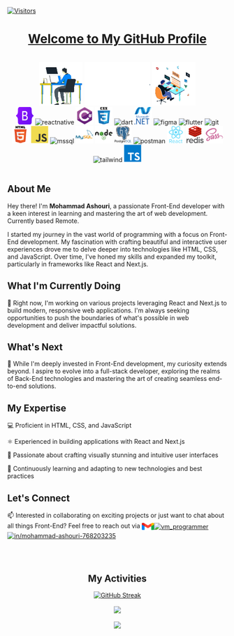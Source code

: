 [![Visitors](https://api.visitorbadge.io/api/combined?path=MoAshouri%2FMoAshouri&labelColor=%235d6b7a&countColor=%23018287&labelStyle=upper)](https://visitorbadge.io/status?path=MoAshouri%2FMoAshouri)


<div align="center">
  <h1><a href="https://github.com/MoAshouri">Welcome to My GitHub Profile</a></h1><br>
  <img src="./assets/men_left.gif" alt="Alt Text" width="100" height="100">
  <img src="./assets/hello2.gif" alt="Alt Text" width="150" height="100">
  <img src="./assets/men_skill.gif" alt="Alt Text" width="100" height="100"><br>
  <img
    src="./assets/bootstrap.svg"
    alt="bootstrap"
    width="40"
    height="40"
/>
<img src="https://reactnative.dev/img/header_logo.svg" alt="reactnative" width="40" height="40" />
<img
    src="https://raw.githubusercontent.com/devicons/devicon/master/icons/csharp/csharp-original.svg"
    alt="csharp"
    width="40"
    height="40"
/>
<img
    src="https://raw.githubusercontent.com/devicons/devicon/master/icons/css3/css3-original-wordmark.svg"
    alt="css3"
    width="40"
    height="40"
/>
<img src="https://www.vectorlogo.zone/logos/dartlang/dartlang-icon.svg" alt="dart" width="40" height="40" />
<img
    src="./assets/dotnet.svg"
    alt="dotnet"
    width="40"
    height="40"
/>
<img src="https://www.vectorlogo.zone/logos/figma/figma-icon.svg" alt="figma" width="40" height="40" />
<img src="https://www.vectorlogo.zone/logos/flutterio/flutterio-icon.svg" alt="flutter" width="40" height="40" />
<img src="https://www.vectorlogo.zone/logos/git-scm/git-scm-icon.svg" alt="git" width="40" height="40" />
<img
    src="https://raw.githubusercontent.com/devicons/devicon/master/icons/html5/html5-original-wordmark.svg"
    alt="html5"
    width="40"
    height="40"
/>
<img
    src="https://raw.githubusercontent.com/devicons/devicon/master/icons/javascript/javascript-original.svg"
    alt="javascript"
    width="40"
    height="40"
/>
<img src="https://www.svgrepo.com/show/303229/microsoft-sql-server-logo.svg" alt="mssql" width="40" height="40" />
<img
    src="https://raw.githubusercontent.com/devicons/devicon/master/icons/mysql/mysql-original-wordmark.svg"
    alt="mysql"
    width="40"
    height="40"
/>
<img
    src="https://raw.githubusercontent.com/devicons/devicon/master/icons/nodejs/nodejs-original-wordmark.svg"
    alt="nodejs"
    width="40"
    height="40"
/>
<img
    src="https://raw.githubusercontent.com/devicons/devicon/master/icons/postgresql/postgresql-original-wordmark.svg"
    alt="postgresql"
    width="40"
    height="40"
/>
<img src="https://www.vectorlogo.zone/logos/getpostman/getpostman-icon.svg" alt="postman" width="40" height="40" />
<img
    src="https://raw.githubusercontent.com/devicons/devicon/master/icons/react/react-original-wordmark.svg"
    alt="react"
    width="40"
    height="40"
/>
<img
    src="https://raw.githubusercontent.com/devicons/devicon/master/icons/redis/redis-original-wordmark.svg"
    alt="redis"
    width="40"
    height="40"
/>
<img
    src="https://raw.githubusercontent.com/devicons/devicon/master/icons/sass/sass-original.svg"
    alt="sass"
    width="40"
    height="40"
/>
<img src="https://www.vectorlogo.zone/logos/tailwindcss/tailwindcss-icon.svg" alt="tailwind" width="40" height="40" />
<img
    src="https://raw.githubusercontent.com/devicons/devicon/master/icons/typescript/typescript-original.svg"
    alt="typescript"
    width="40"
    height="40"
/>

</div>

<br/>

## About Me
Hey there! I'm **Mohammad Ashouri**, a passionate Front-End developer with a keen interest in learning and mastering the art of web development. Currently based Remote.
    
I started my journey in the vast world of programming with a focus on Front-End development. My fascination with crafting beautiful and interactive user experiences drove me to delve deeper into technologies like HTML, CSS, and JavaScript. Over time, I've honed my skills and expanded my toolkit, particularly in frameworks like React and Next.js.
<br/>

## What I'm Currently Doing
🚀 Right now, I'm working on various projects leveraging React and Next.js to build modern, responsive web applications. I'm always seeking opportunities to push the boundaries of what's possible in web development and deliver impactful solutions.

## What's Next
🌱 While I'm deeply invested in Front-End development, my curiosity extends beyond. I aspire to evolve into a full-stack developer, exploring the realms of Back-End technologies and mastering the art of creating seamless end-to-end solutions.

## My Expertise

💻 Proficient in HTML, CSS, and JavaScript

⚛️ Experienced in building applications with React and Next.js

🎨 Passionate about crafting visually stunning and intuitive user interfaces

🔧 Continuously learning and adapting to new technologies and best practices


## Let's Connect

📫 Interested in collaborating on exciting projects or just want to chat about all things Front-End? Feel free to reach out via <a href="mailto:moashouri79@gmail.com" target="blank"><img align="center" src="./assets/gmail.png" alt="moashouri@gmail.com" height="22" width="28" /></a><a href="https://twitter.com/vm_programmer" target="blank"><img align="center" src="https://raw.githubusercontent.com/rahuldkjain/github-profile-readme-generator/master/src/images/icons/Social/twitter.svg" alt="vm_programmer" height="22" width="32" /></a><a href="https://linkedin.com/in/mohammad-ashouri-768203235" target="blank"><img align="center" src="https://raw.githubusercontent.com/rahuldkjain/github-profile-readme-generator/master/src/images/icons/Social/linked-in-alt.svg" alt="in/mohammad-ashouri-768203235" height="22" width="32" /></a>


<br>
<br>

<div align="center">
  
## My Activities

[![GitHub Streak](https://streak-stats.demolab.com?user=MoAshouri&theme=shadow_blue&text_color=5d6b7a&&hide_border=true)](https://git.io/streak-stats)

<a href="https://github.com/anuraghazra/github-readme-stats">
    <img 
            height=200
            align="center"
            src="https://github-readme-stats.vercel.app/api?username=MoAshouri&show=reviews&show_icons=true&theme=shadow_blue&hide_border=true&title_color=02a0a6&text_color=5d6b7a&icon_color=02a0a6"
    />
</a>
<br/>
<br/>
<a href="https://github.com/anuraghazra/convoychat">
    <img height=120 align="center" src="https://github-readme-stats.vercel.app/api/top-langs?username=MoAshouri&&theme=shadow_blue&layout=compact&langs_count=8&card_width=320&hide_border=true&title_color=02a0a6&text_color=5d6b7a&" />
</a>
</div>
